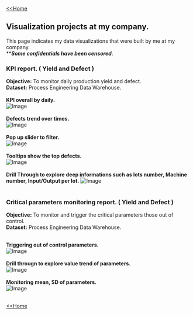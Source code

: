 [<<Home](https://pakkawatk.github.io/portfolio)<br />
## Visualization projects at my company.
This page indicates my data visualizations that were built by me at my company.<br />
*****Some confidentials have been censored.***<br />

### KPI report. ( Yield and Defect )
**Objective:** To monitor daily production yield and defect.<br />
**Dataset:** Process Engineering Data Warehouse.<br /><br />
**KPI overall by daily.**<br />
![Image](https://github.com/Pakkawatk/portfolio/blob/gh-pages/img/bi1.png?raw=true)<br /><br />
**Defects trend over times.**<br />
![Image](https://github.com/Pakkawatk/portfolio/blob/gh-pages/img/bi2.png?raw=true)<br /><br />
**Pop up slider to filter.**<br />
![Image](https://github.com/Pakkawatk/portfolio/blob/gh-pages/img/bi3.png?raw=true)<br /><br />
**Tooltips show the top defects.**<br />
![Image](https://github.com/Pakkawatk/portfolio/blob/gh-pages/img/bi4.png?raw=true)<br /><br />
**Drill Through to explore deep informations such as lots number, Machine number, Input/Output per lot.**
![Image](https://github.com/Pakkawatk/portfolio/blob/gh-pages/img/bi5.jpg?raw=true)<br /><br />

### Critical parameters monitoring report. ( Yield and Defect )
**Objective:** To monitor and trigger the critical parameters those out of control.<br />
**Dataset:** Process Engineering Data Warehouse.<br /><br />

**Triggering out of control parameters.**<br />
![Image](https://github.com/Pakkawatk/portfolio/blob/gh-pages/img/bi6.jpg?raw=true)<br /><br />
**Drill througn to explore value trend of parameters.**<br />
![Image](https://github.com/Pakkawatk/portfolio/blob/gh-pages/img/bi8.png?raw=true)<br /><br />
**Monitoring mean, SD of parameters.**<br />
![Image](https://github.com/Pakkawatk/portfolio/blob/gh-pages/img/bi7.jpg?raw=true)<br /><br />

[<<Home](https://pakkawatk.github.io/portfolio)<br />
